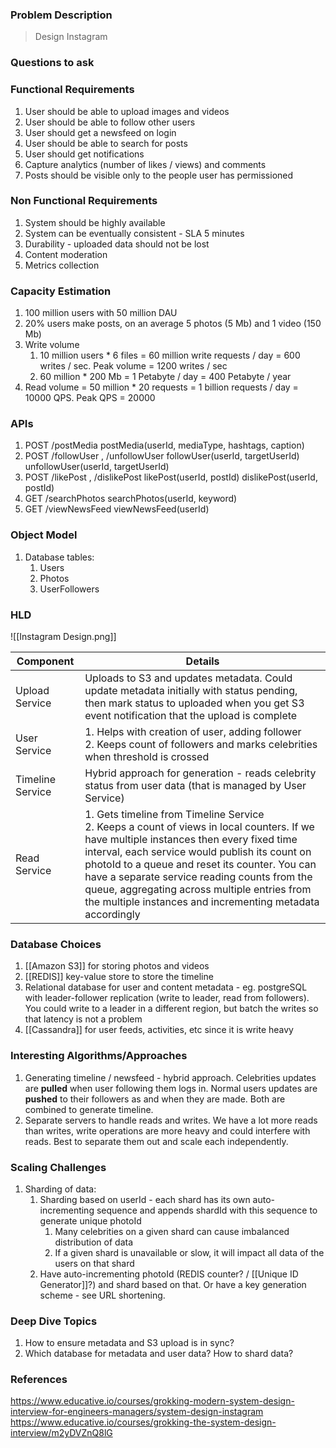 ### Problem Description
> Design Instagram

### Questions to ask


### Functional Requirements
1. User should be able to upload images and videos 
2. User should be able to follow other users
3. User should get a newsfeed on login 
4. User should be able to search for posts 
5. User should get notifications 
6. Capture analytics (number of likes / views) and comments 
7. Posts should be visible only to the people user has permissioned 

### Non Functional Requirements
1. System should be highly available 
2. System can be eventually consistent - SLA 5 minutes 
3. Durability - uploaded data should not be lost 
4. Content moderation 
5. Metrics collection 

### Capacity Estimation
1. 100 million users with 50 million DAU 
2. 20% users make posts, on an average 5 photos (5 Mb) and 1 video (150 Mb)
3. Write volume
	1. 10 million users * 6 files = 60 million write requests / day = 600 writes / sec. Peak volume = 1200 writes / sec
	2. 60 million * 200 Mb = 1 Petabyte / day = 400 Petabyte / year 
4. Read volume = 50 million * 20 requests = 1 billion requests / day = 10000 QPS. Peak QPS = 20000

### APIs
1. POST /postMedia
		postMedia(userId, mediaType, hashtags, caption)
2. POST /followUser , /unfollowUser
		followUser(userId, targetUserId)
		unfollowUser(userId, targetUserId)
3. POST /likePost , /dislikePost
		likePost(userId, postId)
		dislikePost(userId, postId)
4. GET /searchPhotos
		searchPhotos(userId, keyword)
5. GET /viewNewsFeed
		viewNewsFeed(userId)

### Object Model
1. Database tables:
	1. Users
	2. Photos
	3. UserFollowers

### HLD

![[Instagram Design.png]]


| Component        | Details                                                                                                                                                                                                                                                                                                                                                                                                     |
| ---------------- | ----------------------------------------------------------------------------------------------------------------------------------------------------------------------------------------------------------------------------------------------------------------------------------------------------------------------------------------------------------------------------------------------------------- |
| Upload Service   | Uploads to S3 and updates metadata. Could update metadata initially with status pending, then mark status to uploaded when you get S3 event notification that the upload is complete                                                                                                                                                                                                                        |
| User Service     | 1. Helps with creation of user, adding follower<br>2. Keeps count of followers and marks celebrities when threshold is crossed                                                                                                                                                                                                                                                                              |
| Timeline Service | Hybrid approach for generation - reads celebrity status from user data (that is managed by User Service)                                                                                                                                                                                                                                                                                                    |
| Read Service     | 1. Gets timeline from Timeline Service<br>2. Keeps a count of views in local counters. If we have multiple instances then every fixed time interval, each service would publish its count on photoId to a queue and reset its counter. You can have a separate service reading counts from the queue, aggregating across multiple entries from the multiple instances and incrementing metadata accordingly |



### Database Choices
1. [[Amazon S3]] for storing photos and videos 
2. [[REDIS]] key-value store to store the timeline 
3. Relational database for user and content metadata - eg. postgreSQL with leader-follower replication (write to leader, read from followers). You could write to a leader in a different region, but batch the writes so that latency is not a problem
4. [[Cassandra]] for user feeds, activities, etc since it is write heavy 

### Interesting Algorithms/Approaches
1. Generating timeline / newsfeed - hybrid approach. Celebrities updates are **pulled** when user following them logs in. Normal users updates are **pushed** to their followers as and when they are made. Both are combined to generate timeline. 
2. Separate servers to handle reads and writes. We have a lot more reads than writes, write operations are more heavy and could interfere with reads. Best to separate them out and scale each independently. 

### Scaling Challenges
1. Sharding of data:
	1. Sharding based on userId - each shard has its own auto-incrementing sequence and appends shardId with this sequence to generate unique photoId
		1. Many celebrities on a given shard can cause imbalanced distribution of data 
		2. If a given shard is unavailable or slow, it will impact all data of the users on that shard
	2. Have auto-incrementing photoId (REDIS counter? / [[Unique ID Generator]]?) and shard based on that. Or have a key generation scheme - see URL shortening. 

### Deep Dive Topics
1. How to ensure metadata and S3 upload is in sync?
2. Which database for metadata and user data? How to shard data? 

### References

https://www.educative.io/courses/grokking-modern-system-design-interview-for-engineers-managers/system-design-instagram
https://www.educative.io/courses/grokking-the-system-design-interview/m2yDVZnQ8lG
